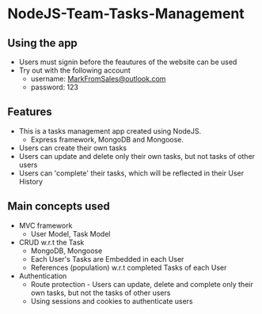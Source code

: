 # NodeJS-Team-Tasks-Management

## Using the app
* Users must signin before the feautures of the website can be used
* Try out with the following account
  * username: MarkFromSales@outlook.com 
  * password: 123

## Features
* This is a tasks management app created using NodeJS.
  * Express framework, MongoDB and Mongoose.
* Users can create their own tasks
* Users can update and delete only their own tasks, but not tasks of other users
* Users can 'complete' their tasks, which will be reflected in their User History

## Main concepts used
* MVC framework
  * User Model, Task Model
* CRUD w.r.t the Task
  * MongoDB, Mongoose
  * Each User's Tasks are Embedded in each User
  * References (population) w.r.t completed Tasks of each User
* Authentication
  * Route protection - Users can update, delete and complete only their own tasks, but not the tasks of other users
  * Using sessions and cookies to authenticate users

